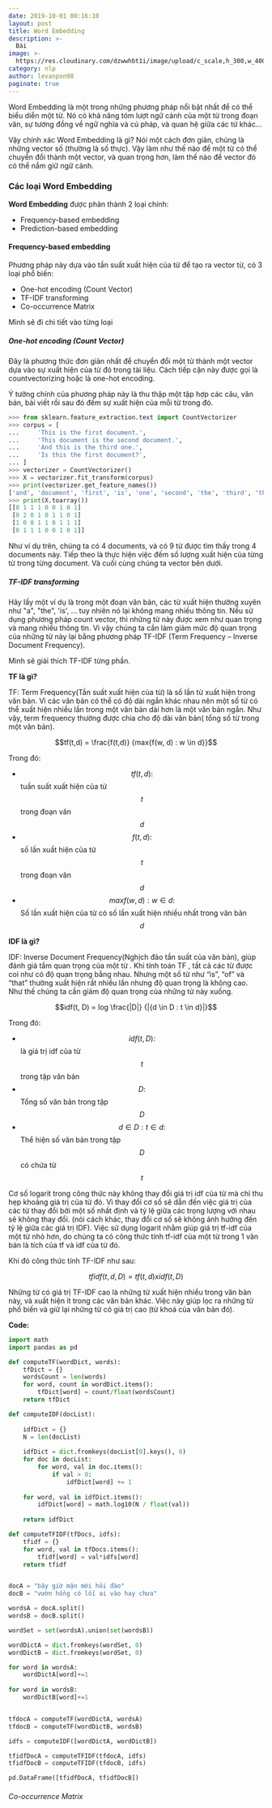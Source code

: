 ```yaml
---
date: 2019-10-01 00:16:10
layout: post
title: Word Embedding
description: >-
  Bài 
image: >-
  https://res.cloudinary.com/dzwwhbt1i/image/upload/c_scale,h_300,w_400/v1569863989/lstm_n5dznh.png
category: nlp
author: levanpon98
paginate: true
---
```


Word Embedding là một trong những phương pháp nổi bật nhất để có thể biểu diễn một từ. Nó có khả năng tóm lượt ngữ cảnh của một từ trong đoạn văn, sự tương đồng về ngữ nghĩa và cú pháp, và quan hệ giữa các từ khác...

Vậy chính xác Word Embedding là gì? Nói một cách đơn giản, chúng là những vector số (thường là số thực). Vậy làm như thế nào để một từ có thể chuyển đổi thành một vector, và quan trọng hơn, làm thế nào để vector đó có thể nắm giữ ngữ cảnh.

### Các loại Word Embedding

**Word Embedding** được phân thành 2 loại chính:
- Frequency-based embedding
- Prediction-based embedding

#### Frequency-based embedding

Phương pháp này dựa vào tần suất xuất hiện của từ để tạo ra vector từ, có 3 loại phổ biến:
- One-hot encoding (Count Vector)
- TF-IDF transforming
- Co-occurrence Matrix

Mình sẽ đi chi tiết vào từng loại

##### One-hot encoding (Count Vector)

Đây là phương thức đơn giản nhất để chuyển đổi một từ thành một vector dựa vào sự xuất hiện của từ đó trong tài liệu. Cách tiếp cận này được gọi là countvectorizing hoặc là one-hot encoding.

Ý tưởng chính của phương pháp này là thu thập một tập hợp các câu, văn bản, bài viết rồi sau đó đếm sự xuất hiện của mỗi từ trong đó. 

```python
>>> from sklearn.feature_extraction.text import CountVectorizer
>>> corpus = [
...     'This is the first document.',
...     'This document is the second document.',
...     'And this is the third one.',
...     'Is this the first document?',
... ]
>>> vectorizer = CountVectorizer()
>>> X = vectorizer.fit_transform(corpus)
>>> print(vectorizer.get_feature_names())
['and', 'document', 'first', 'is', 'one', 'second', 'the', 'third', 'this']
>>> print(X.toarray())  
[[0 1 1 1 0 0 1 0 1]
 [0 2 0 1 0 1 1 0 1]
 [1 0 0 1 1 0 1 1 1]
 [0 1 1 1 0 0 1 0 1]]
```

Như ví dụ trên, chúng ta có 4 documents, và có 9 từ được tìm thấy trong 4 documents này. Tiếp theo là thực hiện việc đếm số lượng xuất hiện của từng từ trong từng document. Và cuối cùng chúng ta vector bên dưới.

##### TF-IDF transforming

Hãy lấy một ví dụ là trong một đoạn văn bản, các từ xuất hiện thường xuyên như "a", "the", 'is', ... tuy nhiên nó lại không mang nhiều thông tin. Nếu sử dụng phương pháp count vector, thì những từ này được xem như quan trọng và mang nhiều thông tin. Vì vậy chúng ta cần làm giảm mức độ quan trọng của những từ này lại bằng phương pháp TF-IDF (Term Frequency – Inverse Document Frequency).

Mình sẽ giải thích TF-IDF từng phần.

**TF là gì?**

TF: Term Frequency(Tần suất xuất hiện của từ) là số lần từ xuất hiện trong văn bản. Vì các văn bản có thể có độ dài ngắn khác nhau nên một số từ có thể xuất hiện nhiều lần trong một văn bản dài hơn là một văn bản ngắn. Như vậy, term frequency thường được chia cho độ dài văn bản( tổng số từ trong một văn bản).

$$tf(t,d) = \frac{f(t,d)} {max{f(w, d) : w \in d}}$$

Trong đó:
- $$tf(t,d):$$ tuần suất xuất hiện của từ $$t$$ trong đoạn văn $$d$$
- $$f(t,d):$$ số lần xuất hiện của từ $$t$$ trong đoạn văn $$d$$
- $$max{f(w, d) : w \in d}:$$ Số lần xuất hiện của từ có số lần xuất hiện nhiều nhất trong văn bản $$d$$

**IDF là gì?**

IDF: Inverse Document Frequency(Nghịch đảo tần suất của văn bản), giúp đánh giá tầm quan trọng của một từ . Khi tính toán TF , tất cả các từ được coi như có độ quan trọng bằng nhau. Nhưng  một số từ như “is”, “of” và “that” thường xuất hiện rất nhiều lần nhưng độ quan trọng là không cao. Như thế chúng ta cần giảm độ quan trọng của những từ này xuống.

$$idf(t, D) = log \frac{|D|} {|{d \in D : t \in d}|}$$

Trong đó:
- $$idf(t, D):$$ là giá trị idf của từ $$t$$ trong tập văn bản
- $$D:$$ Tổng số văn bản trong tập $$D$$
- $${d \in D : t \in d}: $$ Thể hiện số văn bản trong tập $$D$$ có chứa từ $$t$$

Cơ số logarit trong công thức này không thay đổi giá trị idf của từ mà chỉ thu hẹp khoảng giá trị của từ đó. Vì thay đổi cơ số sẽ dẫn đến việc giá trị của các từ thay đổi bởi một số nhất định và tỷ lệ giữa các trọng lượng với nhau sẽ không thay đổi. (nói cách khác, thay đổi cơ số sẽ không ảnh hưởng đến tỷ lệ giữa các giá trị IDF). Việc sử dụng logarit nhằm giúp giá trị tf-idf của một từ nhỏ hơn, do chúng ta có công thức tính tf-idf của một từ trong 1 văn bản là tích của tf và idf của từ đó.

Khi đó công thức tính TF-IDF như sau: 

$$tfidf(t, d, D) = tf(t, d) x idf(t, D)$$

Những từ có giá trị TF-IDF cao là những từ xuất hiện nhiều trong văn bản này, và xuất hiện ít trong các văn bản khác. Việc này giúp lọc ra những từ phổ biến và giữ lại những từ có giá trị cao (từ khoá của văn bản đó).

**Code:**

```python 
import math
import pandas as pd

def computeTF(wordDict, words):
    tfDict = {}
    wordsCount = len(words)
    for word, count in wordDict.items():
        tfDict[word] = count/float(wordsCount)
    return tfDict

def computeIDF(docList):
    
    idfDict = {}
    N = len(docList)
    
    idfDict = dict.fromkeys(docList[0].keys(), 0)
    for doc in docList:
        for word, val in doc.items():
            if val > 0:
                idfDict[word] += 1
    
    for word, val in idfDict.items():
        idfDict[word] = math.log10(N / float(val))
        
    return idfDict

def computeTFIDF(tfDocs, idfs):
    tfidf = {}
    for word, val in tfDocs.items():
        tfidf[word] = val*idfs[word]
    return tfidf


docA = "bây giờ mận mới hỏi đào"
docB = "vườn hồng có lối ai vào hay chưa"

wordsA = docA.split()
wordsB = docB.split()

wordSet = set(wordsA).union(set(wordsB))

wordDictA = dict.fromkeys(wordSet, 0) 
wordDictB = dict.fromkeys(wordSet, 0)

for word in wordsA:
    wordDictA[word]+=1
    
for word in wordsB:
    wordDictB[word]+=1


tfdocA = computeTF(wordDictA, wordsA)
tfdocB = computeTF(wordDictB, wordsB)

idfs = computeIDF([wordDictA, wordDictB])

tfidfDocA = computeTFIDF(tfdocA, idfs)
tfidfDocB = computeTFIDF(tfdocB, idfs)

pd.DataFrame([tfidfDocA, tfidfDocB])
```

###### Co-occurrence Matrix

